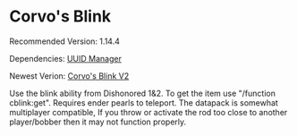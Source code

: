 # Corvo's Blink
Recommended Version: 1.14.4

Dependencies: [UUID Manager](https://github.com/WaifuBeforeLaifu/Datapacks/tree/master/UUID%20Manager)

Newest Verion: [Corvo's Blink V2](https://github.com/WaifuBeforeLaifu/Datapacks/raw/master/Corvo's%20Blink/Corvo's%20Blink%20V2.zip)

Use the blink ability from Dishonored 1&2. To get the item use "/function cblink:get". Requires ender pearls to teleport. The datapack is somewhat multiplayer compatible, If you throw or activate the rod too close to another player/bobber then it may not function properly.
